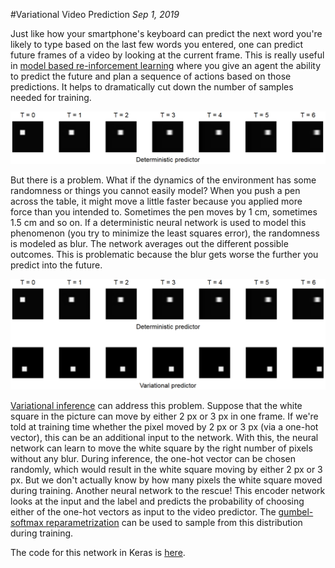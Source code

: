 #Variational Video Prediction
*Sep 1, 2019*

Just like how your smartphone's keyboard can predict the next word
you're likely to type based on the last few words you entered, one can
predict future frames of a video by looking at the current frame.
This is really useful in [model based re-inforcement learning](https://arxiv.org/abs/1605.07157)
where you give an agent the ability to predict the future and plan a sequence of
actions based on those predictions.
It helps to dramatically cut down the number of samples needed for training.

![Neural video predictor](det.png)

But there is a problem. What if the dynamics of the environment has some
randomness or things you cannot easily model? When you push a pen across
the table, it might move a little faster because you applied more force than you intended to.
Sometimes the pen moves by 1 cm, sometimes 1.5 cm and so on. If a deterministic neural
network is used to model this phenomenon (you try to minimize the least squares error),
the randomness is modeled as blur. The network averages out the different possible
outcomes. This is problematic because the blur gets worse the further you predict into the future.

![Variational Predictor](detvar.png)

[Variational inference](https://arxiv.org/abs/1710.11252) can address this problem.
Suppose that the white square in the picture can move by either 2 px or 3 px in one frame.
If we're told at training time whether the pixel moved by 2 px or 3 px (via a one-hot vector),
this can be an additional input to the network. With this, the neural network can
learn to move the white square by the right number of pixels without any blur.
During inference, the one-hot vector can be chosen randomly, which would result in the white square
moving by either 2 px or 3 px. But we don't actually know by how many pixels the white square
moved during training. Another neural network to the rescue! This encoder network looks at the input and
the label and predicts the probability of choosing either of the one-hot vectors as input to the video predictor.
The [gumbel-softmax reparametrization](https://arxiv.org/abs/1611.01144) can be used to sample from this
distribution during training.

The code for this network in Keras is [here](var_translate_pred.py).

